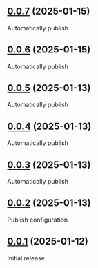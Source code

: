 ## [0.0.7](https://github.com/VfanLee/vue-qrcode/compare/v0.0.6...v0.0.7) (2025-01-15)

Automatically publish

## [0.0.6](https://github.com/VfanLee/vue-qrcode/compare/v0.0.5...v0.0.6) (2025-01-15)

Automatically publish

## [0.0.5](https://github.com/VfanLee/vue-qrcode/compare/v0.0.4...v0.0.5) (2025-01-13)

Automatically publish

## [0.0.4](https://github.com/VfanLee/vue-qrcode/compare/v0.0.3...v0.0.4) (2025-01-13)

Automatically publish

## [0.0.3](https://github.com/VfanLee/vue-qrcode/compare/v0.0.2...v0.0.3) (2025-01-13)

Automatically publish

## [0.0.2](https://github.com/VfanLee/vue-qrcode/compare/v0.0.1...v0.0.2) (2025-01-13)

Publish configuration

## [0.0.1](https://github.com/VfanLee/vue-qrcode/commits/v0.0.1) (2025-01-12)

Initial release
